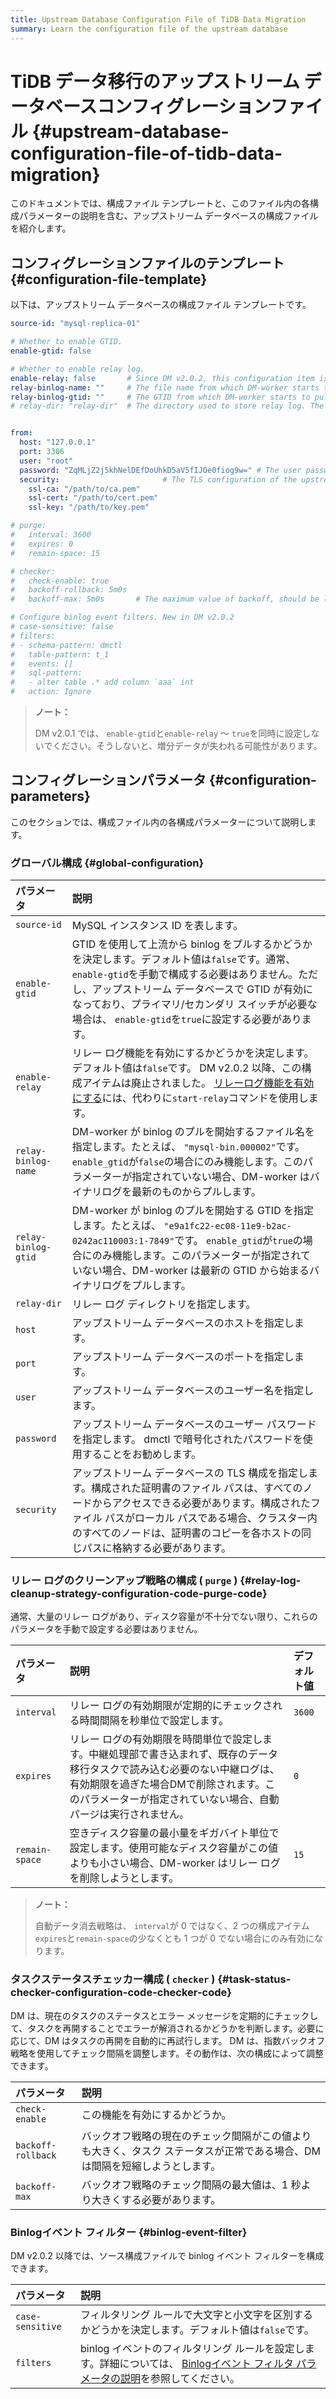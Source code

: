 ```yaml
---
title: Upstream Database Configuration File of TiDB Data Migration
summary: Learn the configuration file of the upstream database
---
```


# TiDB データ移行のアップストリーム データベースコンフィグレーションファイル {#upstream-database-configuration-file-of-tidb-data-migration}

このドキュメントでは、構成ファイル テンプレートと、このファイル内の各構成パラメーターの説明を含む、アップストリーム データベースの構成ファイルを紹介します。

## コンフィグレーションファイルのテンプレート {#configuration-file-template}

以下は、アップストリーム データベースの構成ファイル テンプレートです。

```yaml
source-id: "mysql-replica-01"

# Whether to enable GTID.
enable-gtid: false

# Whether to enable relay log.
enable-relay: false       # Since DM v2.0.2, this configuration item is deprecated. To enable the relay log feature, use the `start-relay` command instead.
relay-binlog-name: ""     # The file name from which DM-worker starts to pull the binlog.
relay-binlog-gtid: ""     # The GTID from which DM-worker starts to pull the binlog.
# relay-dir: "relay-dir"  # The directory used to store relay log. The default value is "relay-dir". This configuration item is marked as deprecated since v6.1 and replaced by a parameter of the same name in the dm-worker configuration.


from:
  host: "127.0.0.1"
  port: 3306
  user: "root"
  password: "ZqMLjZ2j5khNelDEfDoUhkD5aV5fIJOe0fiog9w=" # The user password of the upstream database. It is recommended to use the password encrypted with dmctl.
  security:                       # The TLS configuration of the upstream database
    ssl-ca: "/path/to/ca.pem"
    ssl-cert: "/path/to/cert.pem"
    ssl-key: "/path/to/key.pem"

# purge:
#   interval: 3600
#   expires: 0
#   remain-space: 15

# checker:
#   check-enable: true
#   backoff-rollback: 5m0s
#   backoff-max: 5m0s       # The maximum value of backoff, should be larger than 1s

# Configure binlog event filters. New in DM v2.0.2
# case-sensitive: false
# filters:
# - schema-pattern: dmctl
#   table-pattern: t_1
#   events: []
#   sql-pattern:
#   - alter table .* add column `aaa` int
#   action: Ignore
```

> **ノート：**
>
> DM v2.0.1 では、 `enable-gtid`と`enable-relay` ～ `true`を同時に設定しないでください。そうしないと、増分データが失われる可能性があります。

## コンフィグレーションパラメータ {#configuration-parameters}

このセクションでは、構成ファイル内の各構成パラメーターについて説明します。

### グローバル構成 {#global-configuration}

| パラメータ               | 説明                                                                                                                                                                                          |
| :------------------ | :------------------------------------------------------------------------------------------------------------------------------------------------------------------------------------------ |
| `source-id`         | MySQL インスタンス ID を表します。                                                                                                                                                                      |
| `enable-gtid`       | GTID を使用して上流から binlog をプルするかどうかを決定します。デフォルト値は`false`です。通常、 `enable-gtid`を手動で構成する必要はありません。ただし、アップストリーム データベースで GTID が有効になっており、プライマリ/セカンダリ スイッチが必要な場合は、 `enable-gtid`を`true`に設定する必要があります。     |
| `enable-relay`      | リレー ログ機能を有効にするかどうかを決定します。デフォルト値は`false`です。 DM v2.0.2 以降、この構成アイテムは廃止されました。 [リレーログ機能を有効にする](/dm/relay-log.md#start-and-stop-the-relay-log-feature)には、代わりに`start-relay`コマンドを使用します。             |
| `relay-binlog-name` | DM-worker が binlog のプルを開始するファイル名を指定します。たとえば、 `"mysql-bin.000002"`です。 `enable_gtid`が`false`の場合にのみ機能します。このパラメーターが指定されていない場合、DM-worker はバイナリログを最新のものからプルします。                                   |
| `relay-binlog-gtid` | DM-worker が binlog のプルを開始する GTID を指定します。たとえば、 `"e9a1fc22-ec08-11e9-b2ac-0242ac110003:1-7849"`です。 `enable_gtid`が`true`の場合にのみ機能します。このパラメーターが指定されていない場合、DM-worker は最新の GTID から始まるバイナリログをプルします。 |
| `relay-dir`         | リレー ログ ディレクトリを指定します。                                                                                                                                                                        |
| `host`              | アップストリーム データベースのホストを指定します。                                                                                                                                                                  |
| `port`              | アップストリーム データベースのポートを指定します。                                                                                                                                                                  |
| `user`              | アップストリーム データベースのユーザー名を指定します。                                                                                                                                                                |
| `password`          | アップストリーム データベースのユーザー パスワードを指定します。 dmctl で暗号化されたパスワードを使用することをお勧めします。                                                                                                                         |
| `security`          | アップストリーム データベースの TLS 構成を指定します。構成された証明書のファイル パスは、すべてのノードからアクセスできる必要があります。構成されたファイル パスがローカル パスである場合、クラスター内のすべてのノードは、証明書のコピーを各ホストの同じパスに格納する必要があります。                                            |

### リレー ログのクリーンアップ戦略の構成 ( <code>purge</code> ) {#relay-log-cleanup-strategy-configuration-code-purge-code}

通常、大量のリレー ログがあり、ディスク容量が不十分でない限り、これらのパラメータを手動で設定する必要はありません。

| パラメータ          | 説明                                                                                                                    | デフォルト値 |
| :------------- | :-------------------------------------------------------------------------------------------------------------------- | :----- |
| `interval`     | リレー ログの有効期限が定期的にチェックされる時間間隔を秒単位で設定します。                                                                                | `3600` |
| `expires`      | リレー ログの有効期限を時間単位で設定します。中継処理部で書き込まれず、既存のデータ移行タスクで読み込む必要のない中継ログは、有効期限を過ぎた場合DMで削除されます。このパラメーターが指定されていない場合、自動パージは実行されません。 | `0`    |
| `remain-space` | 空きディスク容量の最小量をギガバイト単位で設定します。使用可能なディスク容量がこの値よりも小さい場合、DM-worker はリレー ログを削除しようとします。                                       | `15`   |

> **ノート：**
>
> 自動データ消去戦略は、 `interval`が 0 ではなく、2 つの構成アイテム`expires`と`remain-space`の少なくとも 1 つが 0 でない場合にのみ有効になります。

### タスクステータスチェッカー構成 ( <code>checker</code> ) {#task-status-checker-configuration-code-checker-code}

DM は、現在のタスクのステータスとエラー メッセージを定期的にチェックして、タスクを再開することでエラーが解消されるかどうかを判断します。必要に応じて、DM はタスクの再開を自動的に再試行します。 DM は、指数バックオフ戦略を使用してチェック間隔を調整します。その動作は、次の構成によって調整できます。

| パラメータ              | 説明                                                              |
| :----------------- | :-------------------------------------------------------------- |
| `check-enable`     | この機能を有効にするかどうか。                                                 |
| `backoff-rollback` | バックオフ戦略の現在のチェック間隔がこの値よりも大きく、タスク ステータスが正常である場合、DM は間隔を短縮しようとします。 |
| `backoff-max`      | バックオフ戦略のチェック間隔の最大値は、1 秒より大きくする必要があります。                          |

### Binlogイベント フィルター {#binlog-event-filter}

DM v2.0.2 以降では、ソース構成ファイルで binlog イベント フィルターを構成できます。

| パラメータ            | 説明                                                                                                                                |
| :--------------- | :-------------------------------------------------------------------------------------------------------------------------------- |
| `case-sensitive` | フィルタリング ルールで大文字と小文字を区別するかどうかを決定します。デフォルト値は`false`です。                                                                              |
| `filters`        | binlog イベントのフィルタリング ルールを設定します。詳細については、 [Binlogイベント フィルタ パラメータの説明](/dm/dm-binlog-event-filter.md#parameter-descriptions)を参照してください。 |
